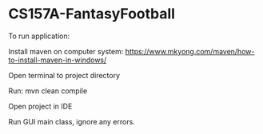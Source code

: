 # CS157A-FantasyFootball

To run application:

Install maven on computer system: 
https://www.mkyong.com/maven/how-to-install-maven-in-windows/

Open terminal to project directory

Run:
mvn clean compile

Open project in IDE

Run GUI main class, ignore any errors.
